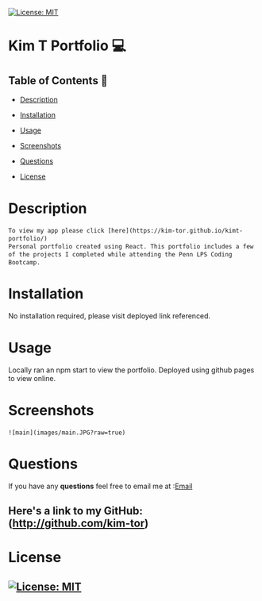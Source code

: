 
  
  [![License: MIT](https://img.shields.io/badge/License-MIT-yellow.svg)](https://opensource.org/licenses/MIT)

Kim T Portfolio :computer:
  ============


  ## Table of Contents :page_with_curl:

  * [Description](#description)

  * [Installation](#installation)

  * [Usage](#usage)

  * [Screenshots](#screenshots)

  * [Questions](#questions)

  * [License](#license)
    
  # Description
   ```
   To view my app please click [here](https://kim-tor.github.io/kimt-portfolio/)
   Personal portfolio created using React. This portfolio includes a few of the projects I completed while attending the Penn LPS Coding Bootcamp. 
  
```
  # Installation
   No installation required, please visit deployed link referenced.


  # Usage
  Locally ran an npm start to view the portfolio. 
  Deployed using github pages to view online.


  # Screenshots
    ![main](images/main.JPG?raw=true)

  # Questions
  If you have any **questions** feel free to email me at :[Email](kimberley.5118@gmail.com)
  ## Here's a link to my GitHub:(http://github.com/kim-tor)

  # License
  ## [![License: MIT](https://img.shields.io/badge/License-MIT-yellow.svg)](https://opensource.org/licenses/MIT)
  

